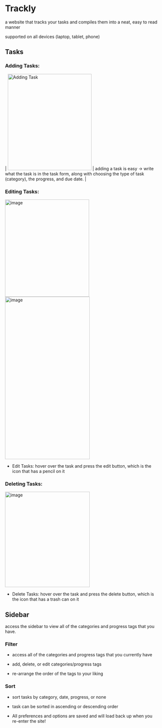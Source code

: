 # Trackly

a website that tracks your tasks and compiles them into a neat, easy to read manner

supported on all devices (laptop, tablet, phone)

## Tasks

### Adding Tasks:
| <img width="276" height="316" alt="Adding Task" src="https://github.com/user-attachments/assets/012c504c-17a3-4abc-8ebe-124ddb59b11b" /> | adding a task is easy -> write what the task is in the task form, along with choosing the type of task (category), the progress,
and due date. |



### Editing Tasks:

<img width="277" height="319" alt="image" src="https://github.com/user-attachments/assets/646f6cac-0516-4918-85df-31989234b63f" />
<img width="279" height="533" alt="image" src="https://github.com/user-attachments/assets/4a1db217-4ce9-4697-a9a5-216c71f84135" />

- Edit Tasks: hover over the task and press the edit button, which is the icon that has a pencil on it

### Deleting Tasks:

<img width="279" height="313" alt="image" src="https://github.com/user-attachments/assets/de0face8-c5c2-4074-ae75-d3ed3b2b1727" />

- Delete Tasks: hover over the task and press the delete button, which is the icon that has a trash can on it

## Sidebar

access the sidebar to view all of the categories and progress tags that you have.

### Filter

- access all of the categories and progress tags that you currently have

- add, delete, or edit categories/progress tags

- re-arrange the order of the tags to your liking

### Sort

- sort tasks by category, date, progress, or none

- task can be sorted in ascending or descending order

- All preferences and options are saved and will load back up when you re-enter the site!
